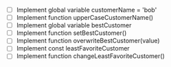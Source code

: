 - [ ] Implement global variable customerName = 'bob'
- [ ] Implement function upperCaseCustomerName()
- [ ] Implement global variable bestCustomer
- [ ] Implement function setBestCustomer()
- [ ] Implement function overwriteBestCustomer(value)
- [ ] Implement const leastFavoriteCustomer
- [ ] Implement function changeLeastFavoriteCustomer()
